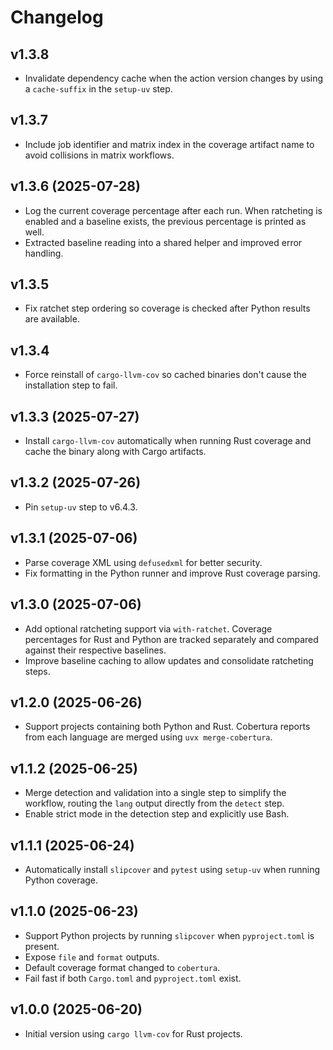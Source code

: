 # Changelog

## v1.3.8

- Invalidate dependency cache when the action version changes by using
  a `cache-suffix` in the `setup-uv` step.

## v1.3.7

- Include job identifier and matrix index in the coverage artifact name to
  avoid collisions in matrix workflows.

## v1.3.6 (2025-07-28)

- Log the current coverage percentage after each run. When ratcheting is enabled
  and a baseline exists, the previous percentage is printed as well.
- Extracted baseline reading into a shared helper and improved error handling.

## v1.3.5

- Fix ratchet step ordering so coverage is checked after Python results are available.

## v1.3.4

- Force reinstall of `cargo-llvm-cov` so cached binaries don't cause the
  installation step to fail.

## v1.3.3 (2025-07-27)

- Install `cargo-llvm-cov` automatically when running Rust coverage and cache the
  binary along with Cargo artifacts.

## v1.3.2 (2025-07-26)

- Pin `setup-uv` step to v6.4.3.

## v1.3.1 (2025-07-06)

- Parse coverage XML using `defusedxml` for better security.
- Fix formatting in the Python runner and improve Rust coverage parsing.

## v1.3.0 (2025-07-06)

- Add optional ratcheting support via `with-ratchet`. Coverage percentages for
  Rust and Python are tracked separately and compared against their respective
  baselines.
- Improve baseline caching to allow updates and consolidate ratcheting steps.

## v1.2.0 (2025-06-26)

- Support projects containing both Python and Rust. Cobertura reports from
  each language are merged using `uvx merge-cobertura`.

## v1.1.2 (2025-06-25)

- Merge detection and validation into a single step to simplify the workflow,
  routing the `lang` output directly from the `detect` step.
- Enable strict mode in the detection step and explicitly use Bash.

## v1.1.1 (2025-06-24)

- Automatically install `slipcover` and `pytest` using `setup-uv` when running
  Python coverage.

## v1.1.0 (2025-06-23)

- Support Python projects by running `slipcover` when `pyproject.toml` is present.
- Expose `file` and `format` outputs.
- Default coverage format changed to `cobertura`.
- Fail fast if both `Cargo.toml` and `pyproject.toml` exist.

## v1.0.0 (2025-06-20)

- Initial version using `cargo llvm-cov` for Rust projects.
